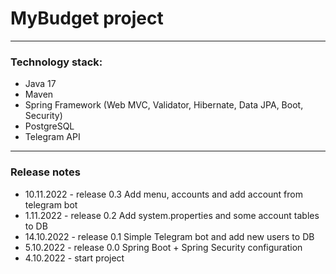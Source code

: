 # MyBudget project
___
### Technology stack:
- Java 17
- Maven
- Spring Framework (Web MVC, Validator, Hibernate, Data JPA, Boot, Security)
- PostgreSQL
- Telegram API
___
### Release notes
- 10.11.2022 - release 0.3 Add menu, accounts and add account from telegram bot
- 1.11.2022 - release 0.2 Add system.properties and some account tables to DB
- 14.10.2022 - release 0.1 Simple Telegram bot and add new users to DB
- 5.10.2022 - release 0.0 Spring Boot + Spring Security configuration
- 4.10.2022 - start project
